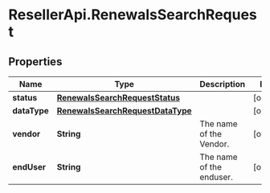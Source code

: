 # ResellerApi.RenewalsSearchRequest

## Properties

Name | Type | Description | Notes
------------ | ------------- | ------------- | -------------
**status** | [**RenewalsSearchRequestStatus**](RenewalsSearchRequestStatus.md) |  | [optional] 
**dataType** | [**RenewalsSearchRequestDataType**](RenewalsSearchRequestDataType.md) |  | [optional] 
**vendor** | **String** | The name of the Vendor. | [optional] 
**endUser** | **String** | The name of the enduser.  | [optional] 


